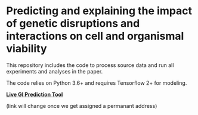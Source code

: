 # Predicting and explaining the impact of genetic disruptions and interactions on cell and organismal viability 

This repository includes the code to process source data and run all experiments and analyses in the paper. 

The code relies on Python 3.6+ and requires Tensorflow 2+ for modeling. 


[**Live GI Prediction Tool**](http://157.175.48.218:8080/gi_pred/static/search_gi.html)

(link will change once we get assigned a permanant address)
